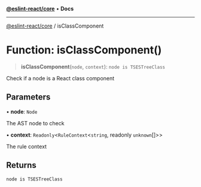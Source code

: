 [**@eslint-react/core**](../README.md) • **Docs**

***

[@eslint-react/core](../README.md) / isClassComponent

# Function: isClassComponent()

> **isClassComponent**(`node`, `context`): `node is TSESTreeClass`

Check if a node is a React class component

## Parameters

• **node**: `Node`

The AST node to check

• **context**: `Readonly`\<`RuleContext`\<`string`, readonly `unknown`[]\>\>

The rule context

## Returns

`node is TSESTreeClass`
